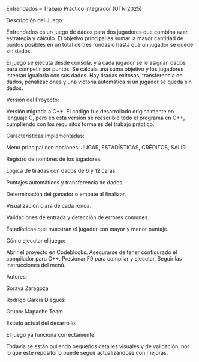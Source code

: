 Enfrendados – Trabajo Práctico Integrador (UTN 2025)



Descripción del Juego:

Enfrendados es un juego de dados para dos jugadores que combina azar, estrategia y cálculo. El objetivo principal es sumar la mayor cantidad de puntos posibles en un total de tres rondas o hasta que un jugador se quede sin dados.


El juego se ejecuta desde consola, y a cada jugador se le asignan dados para competir por puntos. Se calcula una suma objetivo y los jugadores intentan igualarla con sus dados. Hay tiradas exitosas, transferencia de dados, penalizaciones y una victoria automática si un jugador se queda sin dados.



Versión del Proyecto:

Versión migrada a C++.
El código fue desarrollado originalmente en lenguaje C, pero en esta versión se reescribió todo el programa en C++, cumpliendo con los requisitos formales del trabajo práctico.



Características implementadas:


Menú principal con opciones: JUGAR, ESTADÍSTICAS, CRÉDITOS, SALIR.

Registro de nombres de los jugadores.

Lógica de tiradas con dados de 6 y 12 caras.

Puntajes automáticos y transferencia de dados.

Determinación del ganador o empate al finalizar.

Visualización clara de cada ronda.

Validaciones de entrada y detección de errores comunes.

Estadísticas que muestran el jugador con mayor y menor puntaje.


Cómo ejecutar el juego:

Abrir el proyecto en Codeblocks.
Asegurarse de tener configurado el compilador para C++.
Presionar F9 para compilar y ejecutar.
Seguir las instrucciones del menú.



Autores:

Soraya Zaragoza 

Rodrigo Garcia Dieguez

Grupo: Mapache Team 


Estado actual del desarrollo:

El juego ya funciona correctamente.

Todavía se están puliendo pequeños detalles visuales y de validación, por lo que este repositorio puede seguir actualizándose con mejoras.
